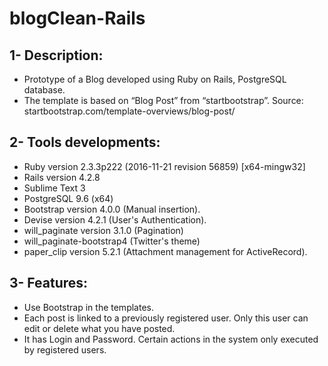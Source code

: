 # blogClean-Rails

## 1- Description:

- Prototype of a Blog developed using Ruby on Rails, PostgreSQL database.
- The template is based on “Blog Post” from “startbootstrap”. Source: startbootstrap.com/template-overviews/blog-post/

## 2- Tools developments:

- Ruby version 2.3.3p222 (2016-11-21 revision 56859) [x64-mingw32]
- Rails version 4.2.8
- Sublime Text 3
- PostgreSQL 9.6 (x64)
- Bootstrap version 4.0.0 (Manual insertion).
- Devise version 4.2.1 (User's Authentication).
- will_paginate version 3.1.0 (Pagination)
- will_paginate-bootstrap4 (Twitter's theme)
- paper_clip version 5.2.1 (Attachment management for ActiveRecord).

## 3- Features:

- Use Bootstrap in the templates.
- Each post is linked to a previously registered user. Only this user can edit or delete what you have posted.
- It has Login and Password. Certain actions in the system only executed by registered users.
